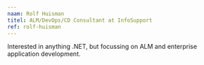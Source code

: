 ```yaml
---
naam: Rolf Huisman
titel: ALM/DevOps/CD Consultant at InfoSupport
ref: rolf-huisman
---
```

Interested in anything .NET, but focussing on ALM and enterprise application development.
